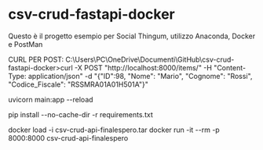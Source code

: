 # csv-crud-fastapi-docker

Questo è il progetto esempio per Social Thingum, utilizzo Anaconda, Docker e PostMan 

CURL PER POST:
C:\Users\PC\OneDrive\Documenti\GitHub\csv-crud-fastapi-docker>curl -X POST "http://localhost:8000/items/" -H "Content-Type: application/json" -d "{\"ID\":98, \"Nome\": \"Mario\", \"Cognome\": \"Rossi\", \"Codice_Fiscale\": \"RSSMRA01A01H501A\"}"

uvicorn main:app --reload   

pip install --no-cache-dir -r requirements.txt

docker load -i csv-crud-api-finalespero.tar
docker run -it --rm -p 8000:8000 csv-crud-api-finalespero
